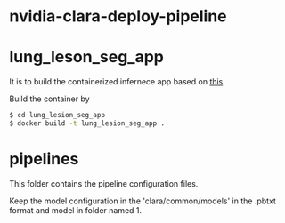 # nvidia-clara-deploy-pipeline

# lung_leson_seg_app

It is to build the containerized infernece app based on [this](https://ngc.nvidia.com/catalog/containers/nvidia:clara:app_base_inference_v2)

Build the container by

```bash
$ cd lung_lesion_seg_app
$ docker build -t lung_lesion_seg_app .
```

# pipelines

This folder contains the pipeline configuration files.

Keep the model configuration in the 'clara/common/models' in the .pbtxt format and model in folder named 1.